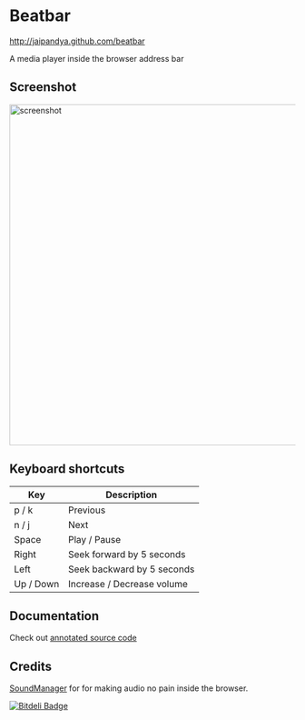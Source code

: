 Beatbar
=======
http://jaipandya.github.com/beatbar

A media player inside the browser address bar

Screenshot
-----------

<img src='http://jaipandya.github.com/beatbar/img/screenshot.jpg' alt='screenshot' width='600' />

Keyboard shortcuts
------------------

<table class="table table-bordered">
  <thead>
    <tr>
      <th>Key</th>
      <th>Description</th>
    </tr>
  </thead>
  <tbody>
    <tr>
      <td>p / k</td>
      <td>Previous</td>
    </tr>
    <tr>
      <td><span class="label">n / j</span></td>
      <td>Next</td>
    </tr>
    <tr>
      <td><span class="label">Space</span></td>
      <td>Play / Pause</td>
    </tr>
    <tr>
      <td><span class="label">Right</span></td>
      <td>Seek forward by 5 seconds</td>
    </tr>
    <tr>
      <td><span class="label">Left</span></td>
      <td>Seek backward by 5 seconds</td>
    </tr>
    <tr>
      <td><span class="label">Up / Down</span></td>
      <td>Increase / Decrease volume</td>
    </tr>
  </tbody>
</table>

Documentation
-------------

Check out [annotated source code](http://jaipandya.github.com/beatbar/docs/beatbar.html)

Credits
-------

[SoundManager](http://www.schillmania.com/projects/soundmanager2/) for for making audio no pain inside the browser.

[![Bitdeli Badge](https://d2weczhvl823v0.cloudfront.net/jaipandya/beatbar/trend.png)](https://bitdeli.com/free "Bitdeli Badge")

